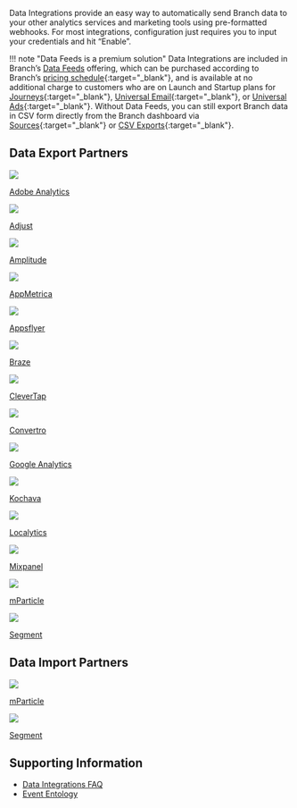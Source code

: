 Data Integrations provide an easy way to automatically send Branch data to your other analytics services and marketing tools using pre-formatted webhooks. For most integrations, configuration just requires you to input your credentials and hit “Enable”.

!!! note "Data Feeds is a premium solution"
    Data Integrations are included in Branch’s [Data Feeds](/pages/exports/data-feeds/) offering, which can be purchased according to Branch’s [pricing schedule](https://branch.io/pricing/){:target="\_blank"}, and is available at no additional charge to customers who are on Launch and Startup plans for [Journeys](https://branch.io/journeys/){:target="\_blank"}, [Universal Email](https://branch.io/email/){:target="\_blank"}, or [Universal Ads](https://branch.io/attribution/){:target="\_blank"}. Without Data Feeds, you can still export Branch data in CSV form directly from the Branch dashboard via [Sources](https://dashboard.branch.io/sources){:target="\_blank"} or [CSV Exports](https://dashboard.branch.io/data-import-export/csv-exports){:target="\_blank"}.

## Data Export Partners
  <!-- Deep Links -->
<div class="nav-wrap flex-wrap">
  <a href="/pages/integrations/adobe-analytics/">
    <img src="../../../img/pages/resources/sdk-resources/adobe-launch.png" />
    <p>Adobe Analytics</p>
  </a>
  <a href="/pages/integrations/adjust/">
    <img src="../../../img/pages/integrations/overview/adjust.png" />
    <p>Adjust</p>
  </a>
  <a href="/pages/integrations/amplitude/">
    <img src="../../../img/pages/integrations/overview/amplitude-logo.jpg" />
    <p>Amplitude</p>
  </a>
  <a href="/pages/integrations/appmetrica/">
    <img src="../../../img/pages/integrations/overview/appmetrica-logo.png" />
    <p>AppMetrica</p>
  </a>
  <a href="/pages/integrations/appsflyer/">
    <img src="../../../img/pages/integrations/overview/appsflyer-logo.jpg" />
    <p>Appsflyer</p>
  </a>
  <a href="/pages/integrations/braze/">
    <img src="../../../img/pages/integrations/overview/braze-logo.png" />
    <p>Braze</p>
  </a>
  <a href="/pages/integrations/clevertap/">
    <img src="../../../img/pages/integrations/overview/clevertap-logo.png" />
    <p>CleverTap</p>
  </a>
  <a href="/pages/integrations/convertro/">
    <img src="../../../img/pages/integrations/overview/convertro-logo.png" />
    <p>Convertro</p>
  </a>
  <a href="/pages/integrations/google-analytics/">
    <img src="../../../img/pages/integrations/overview/google-ga-logo.png" />
    <p>Google Analytics</p>
  </a>
  <a href="/pages/integrations/kochava/">
    <img src="../../../img/pages/integrations/overview/kochava-logo.png" />
    <p>Kochava</p>
  </a>
  <a href="/pages/integrations/localytics/">
    <img src="../../../img/pages/integrations/overview/localytics.png" />
    <p>Localytics</p>
  </a>
  <a href="/pages/integrations/mixpanel/">
    <img src="../../../img/pages/integrations/overview/mixpanel-logo.png" />
    <p>Mixpanel</p>
  </a>
  <a href="/pages/integrations/mParticle/">
    <img src="../../../img/pages/resources/sdk-resources/mparticle.png" />
    <p>mParticle</p>
  </a>
  <a href="/pages/integrations/segment/">
    <img src="../../../img/pages/resources/sdk-resources/segment-logo.png" />
    <p>Segment</p>
  </a>
</div>

## Data Import Partners
<div class="nav-wrap flex-wrap">
  <a href="/pages/integrations/mparticle-import/">
    <img src="../../../img/pages/resources/sdk-resources/mparticle.png" />
    <p>mParticle</p>
  </a>
  <a href="/pages/integrations/segment-import/">
    <img src="../../../img/pages/resources/sdk-resources/segment-logo.png" />
    <p>Segment</p>
  </a>
</div>

## Supporting Information
- [Data Integrations FAQ](/pages/integrations/faq/)
- [Event Entology](/pages/exports/event_ontology_data_schema/)
